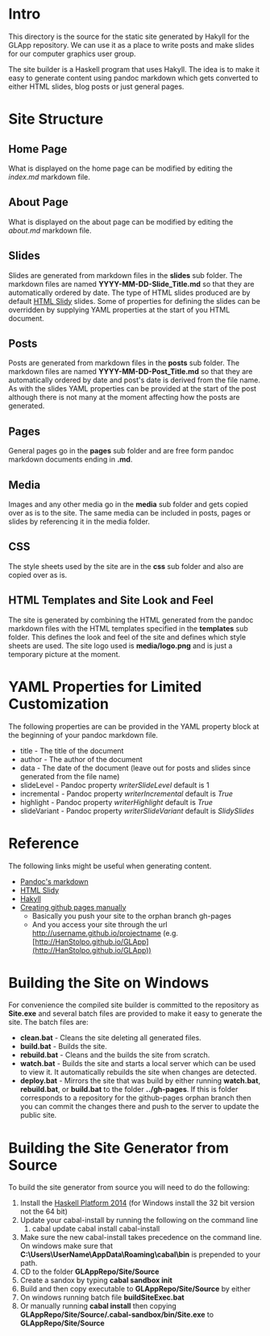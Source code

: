 Intro
====================

This directory is the source for the static site generated by Hakyll for the GLApp repository. We can use it as a place to
write posts and make slides for our computer graphics user group.

The site builder is a Haskell program that uses Hakyll. The idea is to make it easy to generate content using pandoc 
markdown which gets converted to either HTML slides, blog posts or just general pages.

Site Structure
=====================

Home Page
----------------------
What is displayed on the home page can be modified by editing the *index.md* markdown file.

About Page
----------------------
What is displayed on the about page can be modified by editing the *about.md* markdown file.

Slides
---------------------
Slides are generated from markdown files in the **slides** sub folder. The markdown files are named **YYYY-MM-DD-Slide_Title.md** so that
they are automatically ordered by date. The type of HTML slides produced are by default [HTML Slidy](http://www.w3.org/Talks/Tools/Slidy2) 
slides. Some of properties for defining the slides can be overridden by supplying YAML properties at the start of you HTML document.

Posts
---------------------
Posts are generated from markdown files in the **posts** sub folder. The markdown files are named **YYYY-MM-DD-Post_Title.md** so that
they are automatically ordered by date and post's date is derived from the file name. As with the slides YAML properties can be provided at
the start of the post although there is not many at the moment affecting how the posts are generated.

Pages
---------------------
General pages go in the **pages** sub folder and are free form pandoc markdown documents ending in **.md**.

Media
---------------------
Images and any other media go in the **media** sub folder and gets copied over as is to the site. The same media can be included in posts,
pages or slides by referencing it in the media folder.

CSS
---------------------
The style sheets used by the site are in the **css** sub folder and also are copied over as is.

HTML Templates and Site Look and Feel
---------------------
The site is generated by combining the HTML generated from the pandoc markdown files with the HTML templates specified in the 
**templates** sub folder. This defines the look and feel of the site and defines which style sheets are used. The site logo used is
**media/logo.png** and is just a temporary picture at the moment.

YAML Properties for Limited Customization
=================================
The following properties are can be provided in the YAML property block at the beginning of your pandoc markdown file.
* title - The title of the document
* author - The author of the document
* data - The date of the document (leave out for posts and slides since generated from the file name)
* slideLevel - Pandoc property *writerSlideLevel* default is 1
* incremental - Pandoc property *writerIncremental* default is *True*
* highlight - Pandoc property *writerHighlight* default is *True*
* slideVariant - Pandoc property *writerSlideVariant* default is *SlidySlides* 

Reference
=========================
The following links might be useful when generating content.
* [Pandoc's markdown](http://johnmacfarlane.net/pandoc/demo/example9/pandocs-markdown.html)
* [HTML Slidy](http://www.w3.org/Talks/Tools/Slidy2)
* [Hakyll](http://jaspervdj.be/hakyll/)
* [Creating github pages manually](https://help.github.com/articles/creating-project-pages-manually)
  * Basically you push your site to the orphan branch gh-pages
  * And you access your site through the url http://username.github.io/projectname (e.g. [http://HanStolpo.github.io/GLApp](http://HanStolpo.github.io/GLApp))

Building the Site on Windows
============================
For convenience the compiled site builder is committed to the repository as **Site.exe** and several batch files are provided to make it
easy to generate the site. The batch files are:
* __clean.bat__ - Cleans the site deleting all generated files.
* __build.bat__ - Builds the site.
* __rebuild.bat__ - Cleans and the builds the site from scratch.
* __watch.bat__ - Builds the site and starts a local server which can be used to view it. It automatically rebuilds the site when changes are detected.
* __deploy.bat__ - Mirrors the site that was build by either running **watch.bat**, **rebuild.bat**, or **build.bat** to the folder
  **../gh-pages**. If this is folder corresponds to a repository for the github-pages orphan branch then you can commit the changes
  there and push to the server to update the public site.

Building the Site Generator from Source
=======================================
To build the site generator from source you will need to do the following:

1. Install the [Haskell Platform 2014](https://www.haskell.org/platform) (for Windows install the 32 bit version not the 64 bit)
1. Update your cabal-install by running the following on the command line
    1. cabal update
     cabal install cabal-install
1. Make sure the new cabal-install takes precedence on the command line. On windows make sure that **C:\Users\UserName\AppData\Roaming\cabal\bin**
  is prepended to your path.
1. CD to the folder **GLAppRepo/Site/Source**
1. Create a sandox by typing **cabal sandbox init**
1. Build and then copy executable to **GLAppRepo/Site/Source** by either
  1. On windows running batch file **buildSiteExec.bat**
  1. Or manually running **cabal install** then copying **GLAppRepo/Site/Source/.cabal-sandbox/bin/Site.exe** to **GLAppRepo/Site/Source**
